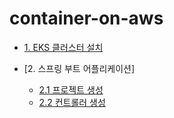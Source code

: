 # container-on-aws

* [1. EKS 클러스터 설치](https://github.com/gnosia93/container-on-aws/blob/main/tutorial/eks-cluster-launch.md)

* [2. 스프링 부트 어플리케이션]
  * [2.1 프로젝트 생성](https://github.com/gnosia93/eks-on-aws/blob/main/tutorial/springboot-shop.md)
  * [2.2 컨트롤러 생성]()
  
  



